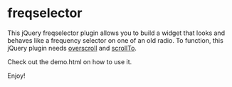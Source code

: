 freqselector
============

This jQuery freqselector plugin allows you to build a widget that looks and behaves like a frequency selector on one of an old radio.
To function, this jQuery plugin needs [overscroll](https://github.com/azoff/overscroll) and [scrollTo](https://github.com/flesler/jquery.scrollTo).

Check out the demo.html on how to use it.

Enjoy!
